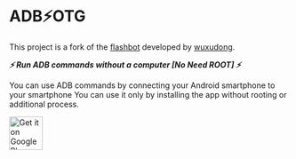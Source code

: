
# ADB⚡OTG

This project is a fork of the [flashbot](https://github.com/wuxudong/flashbot) developed by [wuxudong](https://github.com/wuxudong).

***⚡ Run ADB commands without a computer [No Need ROOT] ⚡***

You can use ADB commands by connecting your Android smartphone to your smartphone
You can use it only by installing the app without rooting or additional process.

<a  href='https://play.google.com/store/apps/details?id=com.htetznaing.adbotg'><img  alt='Get it on Google Play'  src='https://play.google.com/intl/en_us/badges/static/images/badges/en_badge_web_generic.png' height=60px/></a>
